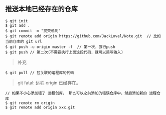 ## 推送本地已经存在的仓库
```
$ git init 
$ git add .
$ git commit -m "提交说明"
$ git remote add origin https://github.com/JackLovel/Note.git  // 比如当前仓库的 git url
$ git push -u origin master -f  // 第一次，强行push
$ git push // 第二次(不需要执行上面这段代码，就可以简写输入)
```
> 补充
```
$ git pull // 拉关联的运程库的代码
```

> git fatal: 远程 origin 已经存在。  

```
// 如果不小心添加错了 远程创库， 那么可以之前添加的错误仓库中，然后添加新的 远程仓库
$ git remote rm origin
$ git remote add origin xxx.git
```
